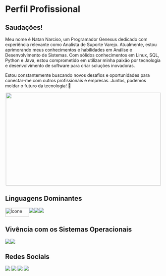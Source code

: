# Perfil Profissional

## Saudações! 

Meu nome é Natan Narciso, um Programador Genexus dedicado com experiência relevante como Analista de Suporte Varejo. Atualmente, estou aprimorando meus conhecimentos e habilidades em Análise e Desenvolvimento de Sistemas. Com sólidos conhecimentos em Linux, SQL, Python e Java, estou comprometido em utilizar minha paixão por tecnologia e desenvolvimento de software para criar soluções inovadoras.

Estou constantemente buscando novos desafios e oportunidades para conectar-me com outros profissionais e empresas. Juntos, podemos moldar o futuro da tecnologia! 🚀

<div align="center">
    <img src="https://pbs.twimg.com/media/CfSw07RWwAEq-aU?format=jpg&name=small" width="500" height="300">
</div>

## Linguagens Dominantes

<div style="display: flex; justify-content: left;">
  
<img align="center" src="https://osbsoftware.com.br/upload/produto/GeneXus-produto-GeneXus.png" alt="Ícone" width="77" height="28" style="margin-right: 0;">

<img align="center" src="https://img.shields.io/badge/java-%23ED8B00.svg?style=for-the-badge&logo=openjdk&logoColor=white" style="margin-right: 0;">

<img align="center" src="https://img.shields.io/badge/python-3670A0?style=for-the-badge&logo=python&logoColor=ffdd54" style="margin-right: 0;">

<img align="center" src="https://img.shields.io/badge/PostgreSQL-000?style=for-the-badge&logo=postgresql" style="margin-right: 0;">

</div>

## Vivência com os Sistemas Operacionais

<div style="display: flex; justify-content: left;">

<img align="center" src="https://img.shields.io/badge/Linux-000?style=for-the-badge&logo=linux&logoColor=FCC624" style="margin-right: 0;">

<img align="center" src="https://img.shields.io/badge/Windows-000?style=for-the-badge&logo=windows&logoColor=2CA5E0" style="margin-right: 0;">

</div>
  
## Redes Sociais 

<div> 
  <a href="https://github.com/NatanNarciso" target="_blank"><img src="https://img.shields.io/badge/-GitHub-%23181717?style=for-the-badge&logo=github&logoColor=white" target="_blank"></a>
  <a href="https://www.linkedin.com/in/natan-narciso-278375238/" target="_blank"><img src="https://img.shields.io/badge/-LinkedIn-%230077B5?style=for-the-badge&logo=linkedin&logoColor=white" target="_blank"></a> 
  <a href="https://www.instagram.com/natannarciso/" target="_blank"><img src="https://img.shields.io/badge/-Instagram-%23E4405F?style=for-the-badge&logo=instagram&logoColor=white" target="_blank"></a>
  <a href = "mailto:natan.narciso1@gmail.com"><img src="https://img.shields.io/badge/-Gmail-%23333?style=for-the-badge&logo=gmail&logoColor=white" target="_blank"></a>
</div>
